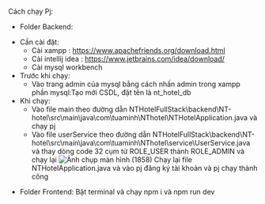 Cách chạy Pj:
- Folder Backend:
 + Cần cài đặt:
   + Cài xampp : https://www.apachefriends.org/download.html
   + Cài intellij idea : https://www.jetbrains.com/idea/download/
   + Cài mysql workbench
 + Trước khi chạy:
   + Vào trang admin của mysql bằng cách nhấn admin trong xampp phần mysql:Tạo mới CSDL, đặt tên là nt_hotel_db 
 + Khi chạy:
   + Vào file main theo đường dẫn NTHotelFullStack\backend\NT-hotel\src\main\java\com\tuaminh\NThotel\NTHotelApplication.java và chạy pj
   + Vào file userService theo đường dẫn NTHotelFullStack\backend\NT-hotel\src\main\java\com\tuaminh\NThotel\service\UserService.java và thay dòng code 32 cụm từ ROLE_USER thành ROLE_ADMIN và chạy lại
  ![Ảnh chụp màn hình (1858)](https://github.com/gingorigorila/NTHotelFullStack/assets/103430182/219c8ba4-af7f-40a9-a10f-aa36ae27d38f)
  Chạy lại file NTHotelApplication.java và vào pj đăng ký tài khoản và pj chạy thành công
- Folder Frontend:
   Bật terminal và chạy npm i và npm run dev

  
